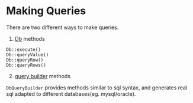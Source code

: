 # Making Queries

There are two different ways to make queries. 

1. [Db](getting_started.md) methods

```
Db::execute()
Db::queryValue()
Db::queryRow()
Db::queryRows()
```

2. [query builder](query_builder.md) methods

`DbQueryBuilder` provides methods similar to sql syntax, and generates real sql adapted to different databases(eg. mysql/oracle).

